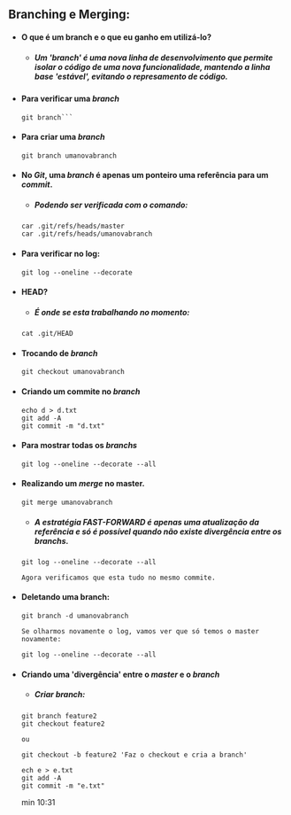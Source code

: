 ## Branching e Merging:

- #### O que é um branch e o que eu ganho em utilizá-lo?
    
     - ##### Um 'branch' é uma nova linha de desenvolvimento que permite isolar o código de uma nova funcionalidade, mantendo a linha base 'estável', evitando o represamento de código.
  
- #### Para verificar uma *branch*
   
      git branch```

- #### Para criar uma *branch*
  
      git branch umanovabranch
  
- #### No *Git*, uma *branch* é apenas um ponteiro uma referência para um *commit*.

     - ##### Podendo ser verificada com o comando:

      car .git/refs/heads/master
      car .git/refs/heads/umanovabranch

- #### Para verificar no log:
   
      git log --oneline --decorate
  
- #### HEAD?
   
     - ##### É onde se esta trabalhando no momento:
   
      cat .git/HEAD
  
- #### Trocando de *branch*
    
      git checkout umanovabranch
  
- #### Criando um commite no *branch*
  
      echo d > d.txt
      git add -A
      git commit -m "d.txt" 
  
- #### Para mostrar todas os *branchs*
   
      git log --oneline --decorate --all
  
- #### Realizando um *merge* no master.
    
      git merge umanovabranch
  
     - ##### A estratégia *FAST-FORWARD* é apenas uma atualização da referência e só é possível quando não existe divergência entre os *branchs*. 

      git log --oneline --decorate --all
  
      Agora verificamos que esta tudo no mesmo commite.

- #### Deletando uma branch:

      git branch -d umanovabranch
  
      Se olharmos novamente o log, vamos ver que só temos o master novamente:
      
	  git log --oneline --decorate --all    
    
- #### Criando uma 'divergência' entre o *master* e o *branch*

     - ##### Criar branch:
	  
	  git branch feature2
	  git checkout feature2
      
	  ou
      
	  git checkout -b feature2 'Faz o checkout e cria a branch'
  
	  ech e > e.txt
	  git add -A
	  git commit -m "e.txt"
  
  min 10:31
    
